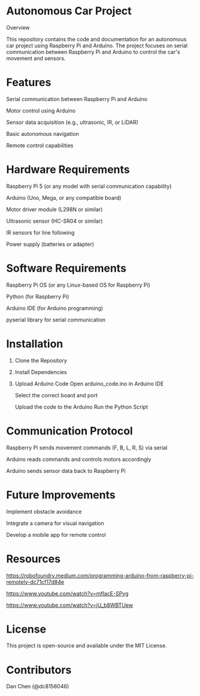 
# Autonomous Car Project

Overview

This repository contains the code and documentation for an autonomous car project using Raspberry Pi and Arduino. The project focuses on serial communication between Raspberry Pi and Arduino to control the car's movement and sensors.

# Features

Serial communication between Raspberry Pi and Arduino

Motor control using Arduino

Sensor data acquisition (e.g., ultrasonic, IR, or LiDAR)

Basic autonomous navigation

Remote control capabilities

# Hardware Requirements

Raspberry Pi 5 (or any model with serial communication capability)

Arduino (Uno, Mega, or any compatible board)

Motor driver module (L298N or similar)

Ultrasonic sensor (HC-SR04 or similar)

IR sensors for line following

Power supply (batteries or adapter)

# Software Requirements

Raspberry Pi OS (or any Linux-based OS for Raspberry Pi)

Python (for Raspberry Pi)

Arduino IDE (for Arduino programming)

pyserial library for serial communication

# Installation

1. Clone the Repository
2. Install Dependencies
3. Upload Arduino Code
   Open arduino_code.ino in Arduino IDE

   Select the correct board and port

   Upload the code to the Arduino
Run the Python Script

# Communication Protocol

Raspberry Pi sends movement commands (F, B, L, R, S) via serial

Arduino reads commands and controls motors accordingly

Arduino sends sensor data back to Raspberry Pi

# Future Improvements

Implement obstacle avoidance

Integrate a camera for visual navigation

Develop a mobile app for remote control

# Resources

https://robofoundry.medium.com/programming-arduino-from-raspberry-pi-remotely-dc71cf17d84e

https://www.youtube.com/watch?v=mfIacE-SPvg

https://www.youtube.com/watch?v=jU_b8WBTUew

# License

This project is open-source and available under the MIT License.

# Contributors

Dan Chen (@dc8156046)
